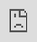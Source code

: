 ```yaml
---
title: Buying Bitcoin On a Regulated Exchange
post_status: publish
featured_image: /_images/BuyingBitcoinRegulatedExchange.jpeg
---
```


<iframe src="https://player.vimeo.com/video/844674077?badge=0&amp;autopause=0&amp;player_id=0&amp;app_id=58479" frameborder="0" allow="autoplay; fullscreen; picture-in-picture" allowfullscreen style="position:absolute;top:0;left:0;width:100%;height:100%;" title="072 Buying Bitcoin On a Regulated Exchange"></iframe>

<div style="margin-bottom:30px;"></div>

## Additional Information
* Custodial Exchanges: [Binance](https://www.binance.com/), [Coinbase](https://www.coinbase.com/), [Luno](https://www.luno.com/), [Kraken](https://www.kraken.com/), [Yellow Card](https://www.yellowcard.io/) & [Bitstamp](https://www.bitstamp.net)
* Austrian Bitcoin Broker: [Coinfinity](https://www.coinfinity.co)

## Transcript

And then of course, if you don't want to do that or it's not possible to get no KYC bitcoin, you can still use custodial exchanges that are regulated and therefore record your transactions and tie your identity to the bitcoin you own. And mostly people's first interaction with cryptocurrencies is through custodial exchanges like you see them here: Binance, Coinbase, Luno, Kraken, Yellow Card, Bitstamp, just to name a few. 

They are called custodial because they possess the keys to your bitcoin. You do get a wallet on these platforms, but it's more like a bank account leading to counterparty risks such as hacking, seizure, or confiscation of your bitcoin by government. Trading on these exchanges is done off-chain, meaning that the transactions are not settled on the blockchain, but are only managed inside the platform databases. This increases the speed of transactions, but at the same time, it leads to a lack of transparency and security. To acquire bitcoin in a custodial fashion, you need to open an account, comply with KYC and AML registration processes, and then deposit fiat money into the platform's account. After your money has arrived on the bank account of the exchange, you can trade it for bitcoin or other cryptocurrencies. To mitigate the risks of third parties, you should always take the money immediately, take the exchanged bitcoin and transfer it to your own wallet where you have to seed. So basically it's like doing a dirty job, do it very fast. 

I'm also using Kraken, for instance, because sometimes I need to exchange my bitcoin into euros because, of course, still in Austria most people are using euros and I like to use cash to be honest, to maintain my privacy. In my early Bitcoiner days, I of course also didn't earn bitcoin, so I had to exchange it from euros to bitcoin on a regulated exchange also because I didn't know better back then. And so as soon as I exchanged my euros to bitcoin, I always withdrew it immediately to my own self-custody wallet because I never wanted to have the risk of a custodial exchange. And also I understand that Bitcoin's basic idea is being without intermediaries. So why should I open and leave my bitcoin in an exchange account when it's the same as a bank account? It just doesn't make sense to me. And I guess by now, since you've heard all the lessons before, you also understand why it's important to have self-custody. But don't forget, after using a regulated exchange where you identified yourself, your bitcoin are basically registered and are tied to your identity. So I always used a bitcoin broker. In Austria, that's Coinfinity, for instance. A bitcoin broker is also regulated, but they send the bitcoin directly to you. They are never holding your bitcoin, so that's a middle way in a sense. So basically you need to KYC, but the platform never holds your bitcoin. So basically you don't have that third party risk that they are holding your coins because they immediately send it to you after you purchased.
